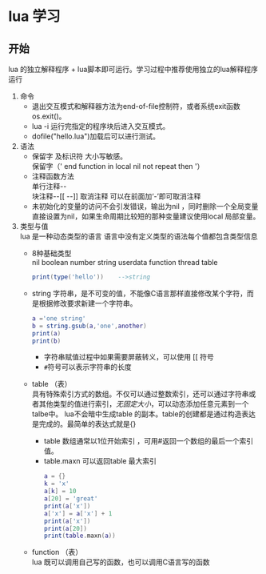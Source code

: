 # lua 学习
## 开始
lua 的独立解释程序 + lua脚本即可运行。学习过程中推荐使用独立的lua解释程序运行  
1. 命令  
	* 退出交互模式和解释器方法为end-of-file控制符，或者系统exit函数os.exit()。  
	* lua -i 运行完指定的程序块后进入交互模式。  
	* dofile("hello.lua")加载后可以进行测试。  
2. 语法
	* 保留字 及标识符 大小写敏感。  
	 保留字（' end function in local nil not repeat then '）
	* 注释函数方法  
	单行注释--  
	块注释--[[  --]] 取消注释 可以在前面加‘-’即可取消注释
	* 未初始化的变量的访问不会引发错误，输出为nil ，同时删除一个全局变量直接设置为nil，如果生命周期比较短的那种变量建议使用local 局部变量。
3. 类型与值  
lua 是一种动态类型的语言 语言中没有定义类型的语法每个值都包含类型信息
	* 8种基础类型  
		nil boolean number string userdata function thread table  
		```lua 
		print(type('hello'))	-->string
		```

	* string 字符串，是不可变的值，不能像C语言那样直接修改某个字符，而是根据修改要求新建一个字符串。
		```lua
		a ='one string'
		b = string.gsub(a,'one',another)
		print(a)
		print(b)
		```
		* 字符串赋值过程中如果需要屏蔽转义，可以使用 [[ 符号
		* `#`符号可以表示字符串的长度
	* table （表）  
		具有特殊索引方式的数组。不仅可以通过整数索引，还可以通过字符串或者其他类型的值进行索引，*无固定大小*，可以动态添加任意元素到一个talbe中。
		lua不会暗中生成table 的副本。table的创建都是通过构造表达是完成的。最简单的表达式就是{}
		* table 数组通常以1位开始索引 ，可用#返回一个数组的最后一个索引值。
		* table.maxn 可以返回table 最大索引
			```lua
			a = {}
			k = 'x'
			a[k] = 10
			a[20] = 'great'
			print(a['x'])
			a['x'] = a['x'] + 1
			print(a['x'])
			print(a[20])
			print(table.maxn(a))
			```  
	* function （表）  
	lua 既可以调用自己写的函数，也可以调用C语言写的函数 
